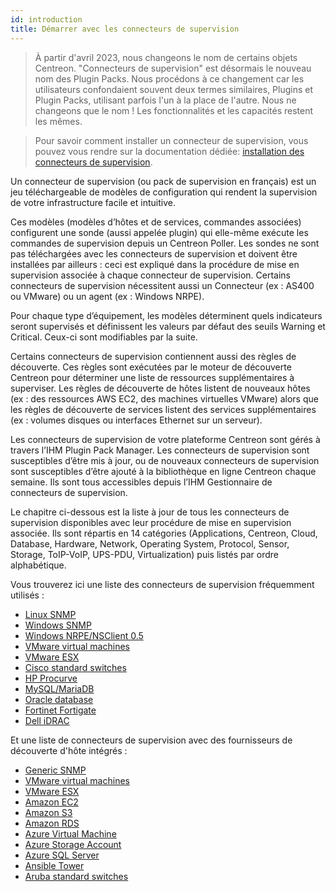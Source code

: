 ```yaml
---
id: introduction
title: Démarrer avec les connecteurs de supervision
---
```


> À partir d'avril 2023, nous changeons le nom de certains objets Centreon. "Connecteurs de supervision" est désormais le nouveau nom des Plugin Packs. Nous procédons à ce changement car les utilisateurs confondaient souvent deux termes similaires, Plugins et Plugin Packs, utilisant parfois l'un à la place de l'autre. Nous ne changeons que le nom ! Les fonctionnalités et les capacités restent les mêmes.

> Pour savoir comment installer un connecteur de supervision, vous pouvez vous rendre sur la documentation dédiée: 
> [installation des connecteurs de supervision](/docs/monitoring/pluginpacks).

Un connecteur de supervision (ou pack de supervision en français) est un jeu téléchargeable
de modèles de configuration qui rendent la supervision de votre infrastructure
facile et intuitive.

Ces modèles (modèles d’hôtes et de services, commandes associées) configurent
une sonde (aussi appelée plugin) qui elle-même exécute les commandes de
supervision depuis un Centreon Poller. Les sondes ne sont pas téléchargées avec
les connecteurs de supervision et doivent être installées par ailleurs : ceci est expliqué
dans la procédure de mise en supervision associée à chaque connecteur de supervision.
Certains connecteurs de supervision nécessitent aussi un Connecteur (ex : AS400 ou VMware)
ou un agent (ex : Windows NRPE).

Pour chaque type d’équipement, les modèles déterminent quels indicateurs seront
supervisés et définissent les valeurs par défaut des seuils Warning et
Critical. Ceux-ci sont modifiables par la suite.

Certains connecteurs de supervision contiennent aussi des règles de découverte. Ces règles
sont exécutées par le moteur de découverte Centreon pour déterminer une liste
de ressources supplémentaires à superviser. Les règles de découverte de hôtes
listent de nouveaux hôtes (ex : des ressources AWS EC2, des machines virtuelles
VMware) alors que les règles de découverte de services listent des services
supplémentaires (ex : volumes disques ou interfaces Ethernet sur un serveur).

Les connecteurs de supervision de votre plateforme Centreon sont gérés à travers l’IHM Plugin
Pack Manager. Les connecteurs de supervision sont susceptibles d’être mis à jour, ou de
nouveaux connecteurs de supervision sont susceptibles d’être ajouté à la bibliothèque en
ligne Centreon chaque semaine. Ils sont tous accessibles depuis l’IHM Gestionnaire de connecteurs de supervision.

Le chapitre ci-dessous est la liste à jour de tous les connecteurs de supervision disponibles
avec leur procédure de mise en supervision associée. Ils sont répartis en 14
catégories (Applications, Centreon, Cloud, Database, Hardware, Network,
Operating System, Protocol, Sensor, Storage, ToIP-VoIP, UPS-PDU,
Virtualization) puis listés par ordre alphabétique.

Vous trouverez ici une liste des connecteurs de supervision fréquemment utilisés :

  - [Linux SNMP](../procedures/operatingsystems-linux-snmp.md)
  - [Windows SNMP](../procedures/operatingsystems-windows-snmp.md)
  - [Windows NRPE/NSClient 0.5](../procedures/operatingsystems-windows-nsclient-05-nrpe.md)
  - [VMware virtual machines](../procedures/virtualization-vmware2-vm.md)
  - [VMware ESX](../procedures/virtualization-vmware2-esx.md)
  - [Cisco standard switches](../procedures/network-cisco-standard-snmp.md)
  - [HP Procurve](../procedures/network-switchs-hp-procurve-snmp.md)
  - [MySQL/MariaDB](../procedures/applications-databases-mysql.md)
  - [Oracle database](../procedures/applications-databases-oracle.md)
  - [Fortinet Fortigate](../procedures/network-firewalls-fortinet-fortigate-snmp.md)
  - [Dell iDRAC](../procedures/hardware-servers-dell-idrac-snmp.md)

Et une liste de connecteurs de supervision avec des fournisseurs de découverte d'hôte
intégrés :

  - [Generic SNMP](../procedures/applications-protocol-snmp.md)
  - [VMware virtual machines](../procedures/virtualization-vmware2-vm.md)
  - [VMware ESX](../procedures/virtualization-vmware2-esx.md)
  - [Amazon EC2](../procedures/cloud-aws-ec2.md)
  - [Amazon S3](../procedures/cloud-aws-s3.md)
  - [Amazon RDS](../procedures/cloud-aws-rds.md)
  - [Azure Virtual Machine](../procedures/cloud-azure-compute-virtualmachine.md)
  - [Azure Storage Account](../procedures/cloud-azure-storage-storageaccount.md)
  - [Azure SQL Server](../procedures/cloud-azure-database-sqlserver.md)
  - [Ansible Tower](../procedures/applications-ansible-tower.md)
  - [Aruba standard switches](../procedures/network-switchs-aruba-standard-snmp.md)
